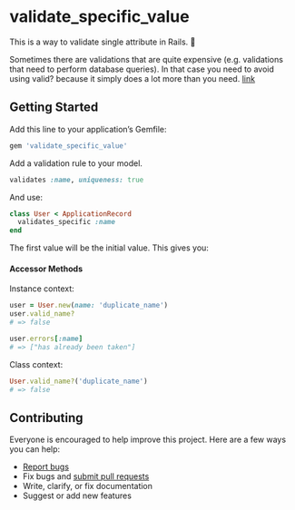# validate_specific_value

This is a way to validate single attribute in Rails. :tada:

Sometimes there are validations that are quite expensive (e.g. validations that need to perform database queries). In that case you need to avoid using valid? because it simply does a lot more than you need. [link](https://stackoverflow.com/questions/4804591/rails-activerecord-validate-single-attribute)

## Getting Started

Add this line to your application’s Gemfile:

```ruby
gem 'validate_specific_value'
```

Add a validation rule to your model.

```ruby
validates :name, uniqueness: true
```

And use:

```ruby
class User < ApplicationRecord
  validates_specific :name
end
```

The first value will be the initial value. This gives you:

#### Accessor Methods

Instance context:

```ruby
user = User.new(name: 'duplicate_name')
user.valid_name?
# => false

user.errors[:name]
# => ["has already been taken"]

```

Class context:

```ruby
User.valid_name?('duplicate_name')
# => false
```

## Contributing

Everyone is encouraged to help improve this project. Here are a few ways you can help:

- [Report bugs](https://github.com/ts-3156/validate_specific_value/issues)
- Fix bugs and [submit pull requests](https://github.com/ts-3156/validate_specific_value/pulls)
- Write, clarify, or fix documentation
- Suggest or add new features
